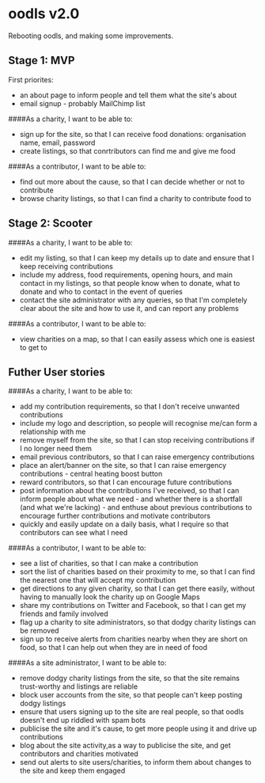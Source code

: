 oodls v2.0
==========
Rebooting oodls, and making some improvements.



Stage 1: MVP
------------
First priorites:
* an about page to inform people and tell them what the site's about
* email signup - probably MailChimp list

####As a charity, I want to be able to:
* sign up for the site, so that I can receive food donations: organisation name, email, password
* create listings, so that conrtributors can find me and give me food

####As a contributor, I want to be able to:
* find out more about the cause, so that I can decide whether or not to contribute
* browse charity listings, so that I can find a charity to contribute food to

Stage 2: Scooter
----------------
####As a charity, I want to be able to:
* edit my listing, so that I can keep my details up to date and ensure that I keep receiving contributions
* include my address, food requirements, opening hours, and main contact in my listings, so that people know when to donate, what to donate and who to contact in the event of queries
* contact the site administrator with any queries, so that I'm completely clear about the site and how to use it, and can report any problems

####As a contributor, I want to be able to:
* view charities on a map, so that I can easily assess which one is easiest to get to


Futher User stories
-------------------
####As a charity, I want to be able to:
* add my contribution requirements, so that I don't receive unwanted contributions
* include my logo and description, so people will recognise me/can form a relationship with me
* remove myself from the site, so that I can stop receiving contributions if I no longer need them
* email previous contributors, so that I can raise emergency contributions
* place an alert/banner on the site, so that I can raise emergency contributions - central heating boost button
* reward contributors, so that I can encourage future contributions
* post information about the contributions I've received, so that I can inform people about what we need - and whether there is a shortfall (and what we're lacking) - and enthuse about previous contributions to encourage further contributions and motivate contributors
* quickly and easily update on a daily basis, what I require so that contributors can see what I need

####As a contributor, I want to be able to:
* see a list of charities, so that I can make a contribution
* sort the list of charities based on their proximity to me, so that I can find the nearest one that will accept my contribution
* get directions to any given charity, so that I can get there easily, without having to manually look the charity up on Google Maps
* share my contributions on Twitter and Facebook, so that I can get my friends and family involved
* flag up a charity to site administrators, so that dodgy charity listings can be removed
* sign up to receive alerts from charities nearby when they are short on food, so that I can help out when they are in need of food

####As a site administrator, I want to be able to:
* remove dodgy charity listings from the site, so that the site remains trust-worthy and listings are reliable
* block user accounts from the site, so that people can't keep posting dodgy listings
* ensure that users signing up to the site are real people, so that oodls doesn't end up riddled with spam bots
* publicise the site and it's cause, to get more people using it and drive up contributions
* blog about the site activity,as a way to publicise the site, and get contributors and charities motivated
* send out alerts to site users/charities, to inform them about changes to the site and keep them engaged
